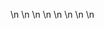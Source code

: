 

















































\n
\n
\n
\n
\n
\n
\n
\n






























































